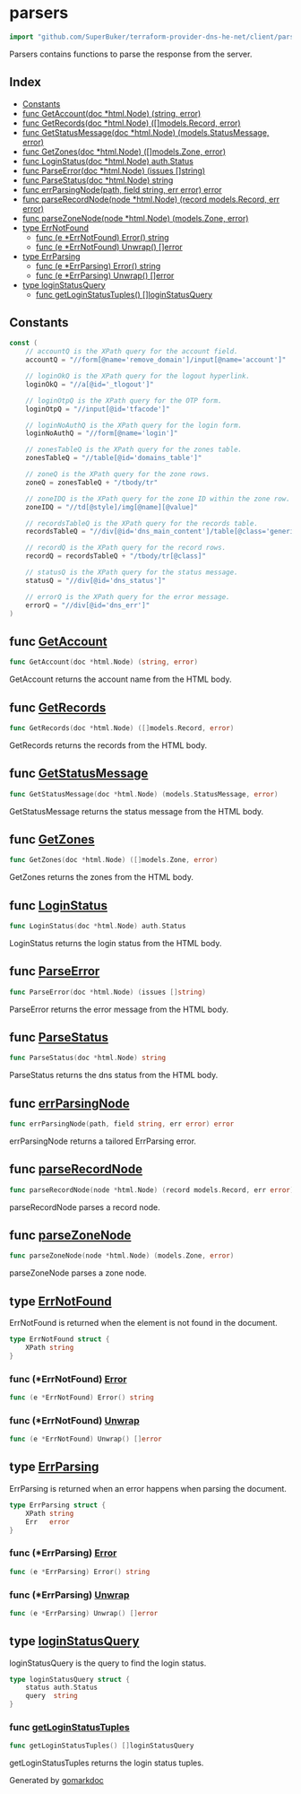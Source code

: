 <!-- Code generated by gomarkdoc. DO NOT EDIT -->

# parsers

```go
import "github.com/SuperBuker/terraform-provider-dns-he-net/client/parsers"
```

Parsers contains functions to parse the response from the server.

## Index

- [Constants](<#constants>)
- [func GetAccount(doc *html.Node) (string, error)](<#func-getaccount>)
- [func GetRecords(doc *html.Node) ([]models.Record, error)](<#func-getrecords>)
- [func GetStatusMessage(doc *html.Node) (models.StatusMessage, error)](<#func-getstatusmessage>)
- [func GetZones(doc *html.Node) ([]models.Zone, error)](<#func-getzones>)
- [func LoginStatus(doc *html.Node) auth.Status](<#func-loginstatus>)
- [func ParseError(doc *html.Node) (issues []string)](<#func-parseerror>)
- [func ParseStatus(doc *html.Node) string](<#func-parsestatus>)
- [func errParsingNode(path, field string, err error) error](<#func-errparsingnode>)
- [func parseRecordNode(node *html.Node) (record models.Record, err error)](<#func-parserecordnode>)
- [func parseZoneNode(node *html.Node) (models.Zone, error)](<#func-parsezonenode>)
- [type ErrNotFound](<#type-errnotfound>)
  - [func (e *ErrNotFound) Error() string](<#func-errnotfound-error>)
  - [func (e *ErrNotFound) Unwrap() []error](<#func-errnotfound-unwrap>)
- [type ErrParsing](<#type-errparsing>)
  - [func (e *ErrParsing) Error() string](<#func-errparsing-error>)
  - [func (e *ErrParsing) Unwrap() []error](<#func-errparsing-unwrap>)
- [type loginStatusQuery](<#type-loginstatusquery>)
  - [func getLoginStatusTuples() []loginStatusQuery](<#func-getloginstatustuples>)


## Constants

```go
const (
    // accountQ is the XPath query for the account field.
    accountQ = "//form[@name='remove_domain']/input[@name='account']"

    // loginOkQ is the XPath query for the logout hyperlink.
    loginOkQ = "//a[@id='_tlogout']"

    // loginOtpQ is the XPath query for the OTP form.
    loginOtpQ = "//input[@id='tfacode']"

    // loginNoAuthQ is the XPath query for the login form.
    loginNoAuthQ = "//form[@name='login']"

    // zonesTableQ is the XPath query for the zones table.
    zonesTableQ = "//table[@id='domains_table']"

    // zoneQ is the XPath query for the zone rows.
    zoneQ = zonesTableQ + "/tbody/tr"

    // zoneIDQ is the XPath query for the zone ID within the zone row.
    zoneIDQ = "//td[@style]/img[@name][@value]"

    // recordsTableQ is the XPath query for the records table.
    recordsTableQ = "//div[@id='dns_main_content']/table[@class='generictable']"

    // recordQ is the XPath query for the record rows.
    recordQ = recordsTableQ + "/tbody/tr[@class]"

    // statusQ is the XPath query for the status message.
    statusQ = "//div[@id='dns_status']"

    // errorQ is the XPath query for the error message.
    errorQ = "//div[@id='dns_err']"
)
```

## func [GetAccount](<https://github.com/SuperBuker/terraform-provider-dns-he-net/tree/master/common/client/parsers/blob/master/client/parsers/account.go#L9>)

```go
func GetAccount(doc *html.Node) (string, error)
```

GetAccount returns the account name from the HTML body.

## func [GetRecords](<https://github.com/SuperBuker/terraform-provider-dns-he-net/tree/master/common/client/parsers/blob/master/client/parsers/records.go#L166>)

```go
func GetRecords(doc *html.Node) ([]models.Record, error)
```

GetRecords returns the records from the HTML body.

## func [GetStatusMessage](<https://github.com/SuperBuker/terraform-provider-dns-he-net/tree/master/common/client/parsers/blob/master/client/parsers/status.go#L23>)

```go
func GetStatusMessage(doc *html.Node) (models.StatusMessage, error)
```

GetStatusMessage returns the status message from the HTML body.

## func [GetZones](<https://github.com/SuperBuker/terraform-provider-dns-he-net/tree/master/common/client/parsers/blob/master/client/parsers/zones.go#L28>)

```go
func GetZones(doc *html.Node) ([]models.Zone, error)
```

GetZones returns the zones from the HTML body.

## func [LoginStatus](<https://github.com/SuperBuker/terraform-provider-dns-he-net/tree/master/common/client/parsers/blob/master/client/parsers/auth.go#L26>)

```go
func LoginStatus(doc *html.Node) auth.Status
```

LoginStatus returns the login status from the HTML body.

## func [ParseError](<https://github.com/SuperBuker/terraform-provider-dns-he-net/tree/master/common/client/parsers/blob/master/client/parsers/error.go#L11>)

```go
func ParseError(doc *html.Node) (issues []string)
```

ParseError returns the error message from the HTML body.

## func [ParseStatus](<https://github.com/SuperBuker/terraform-provider-dns-he-net/tree/master/common/client/parsers/blob/master/client/parsers/status.go#L12>)

```go
func ParseStatus(doc *html.Node) string
```

ParseStatus returns the dns status from the HTML body.

## func [errParsingNode](<https://github.com/SuperBuker/terraform-provider-dns-he-net/tree/master/common/client/parsers/blob/master/client/parsers/utils.go#L6>)

```go
func errParsingNode(path, field string, err error) error
```

errParsingNode returns a tailored ErrParsing error.

## func [parseRecordNode](<https://github.com/SuperBuker/terraform-provider-dns-he-net/tree/master/common/client/parsers/blob/master/client/parsers/records.go#L16>)

```go
func parseRecordNode(node *html.Node) (record models.Record, err error)
```

parseRecordNode parses a record node.

## func [parseZoneNode](<https://github.com/SuperBuker/terraform-provider-dns-he-net/tree/master/common/client/parsers/blob/master/client/parsers/zones.go#L13>)

```go
func parseZoneNode(node *html.Node) (models.Zone, error)
```

parseZoneNode parses a zone node.

## type [ErrNotFound](<https://github.com/SuperBuker/terraform-provider-dns-he-net/tree/master/common/client/parsers/blob/master/client/parsers/errors.go#L9-L11>)

ErrNotFound is returned when the element is not found in the document.

```go
type ErrNotFound struct {
    XPath string
}
```

### func \(\*ErrNotFound\) [Error](<https://github.com/SuperBuker/terraform-provider-dns-he-net/tree/master/common/client/parsers/blob/master/client/parsers/errors.go#L13>)

```go
func (e *ErrNotFound) Error() string
```

### func \(\*ErrNotFound\) [Unwrap](<https://github.com/SuperBuker/terraform-provider-dns-he-net/tree/master/common/client/parsers/blob/master/client/parsers/errors.go#L17>)

```go
func (e *ErrNotFound) Unwrap() []error
```

## type [ErrParsing](<https://github.com/SuperBuker/terraform-provider-dns-he-net/tree/master/common/client/parsers/blob/master/client/parsers/errors.go#L24-L27>)

ErrParsing is returned when an error happens when parsing the document.

```go
type ErrParsing struct {
    XPath string
    Err   error
}
```

### func \(\*ErrParsing\) [Error](<https://github.com/SuperBuker/terraform-provider-dns-he-net/tree/master/common/client/parsers/blob/master/client/parsers/errors.go#L29>)

```go
func (e *ErrParsing) Error() string
```

### func \(\*ErrParsing\) [Unwrap](<https://github.com/SuperBuker/terraform-provider-dns-he-net/tree/master/common/client/parsers/blob/master/client/parsers/errors.go#L33>)

```go
func (e *ErrParsing) Unwrap() []error
```

## type [loginStatusQuery](<https://github.com/SuperBuker/terraform-provider-dns-he-net/tree/master/common/client/parsers/blob/master/client/parsers/auth.go#L11-L14>)

loginStatusQuery is the query to find the login status.

```go
type loginStatusQuery struct {
    status auth.Status
    query  string
}
```

### func [getLoginStatusTuples](<https://github.com/SuperBuker/terraform-provider-dns-he-net/tree/master/common/client/parsers/blob/master/client/parsers/auth.go#L17>)

```go
func getLoginStatusTuples() []loginStatusQuery
```

getLoginStatusTuples returns the login status tuples.



Generated by [gomarkdoc](<https://github.com/princjef/gomarkdoc>)
